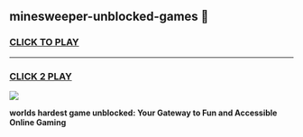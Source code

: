 
## minesweeper-unblocked-games 👋
<h3>
<a href="https://premium.freeplayer.one?title=minesweeper-unblocked-games&ref=14F">CLICK TO PLAY</a></h3>
<hr>

<h3>
<a href="https://premium.freeplayer.one?title=minesweeper-unblocked-games&ref=14F">CLICK 2 PLAY</a>
  
</h3>

<a href="https://premium.freeplayer.one?title=minesweeper-unblocked-games&ref=12F/"><img src="https://clearcache.store/games.png"></a>


**worlds hardest game unblocked: Your Gateway to Fun and Accessible Online Gaming**
